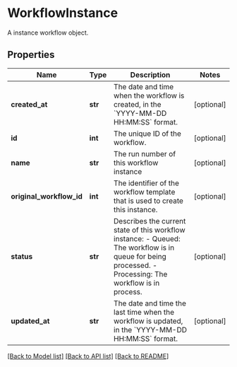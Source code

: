 # WorkflowInstance

A instance workflow object.
## Properties
Name | Type | Description | Notes
------------ | ------------- | ------------- | -------------
**created_at** | **str** | The date and time when the workflow is created, in the &#x60;YYYY-MM-DD HH:MM:SS&#x60; format.  | [optional] 
**id** | **int** | The unique ID of the workflow.  | [optional] 
**name** | **str** | The run number of this workflow instance  | [optional] 
**original_workflow_id** | **int** | The identifier of the workflow template that is used to create this instance.  | [optional] 
**status** | **str** | Describes the current state of this workflow instance:   - Queued: The workflow is in queue for being processed.   - Processing: The workflow is in process.  | [optional] 
**updated_at** | **str** | The date and time the last time when the workflow is updated, in the &#x60;YYYY-MM-DD HH:MM:SS&#x60; format.  | [optional] 

[[Back to Model list]](../README.md#documentation-for-models) [[Back to API list]](../README.md#documentation-for-api-endpoints) [[Back to README]](../README.md)


